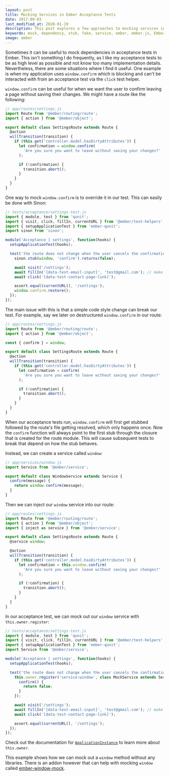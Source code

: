 ```yaml
---
layout: post
title: Mocking Services in Ember Acceptance Tests
date: 2017-09-03
last_modified_at: 2020-01-19
description: This post explores a few approaches to mocking services in acceptance tests and shows an example that stubs window.confirm. 
keywords: mock, dependency, stub, fake, service, ember, ember.js, EmberJS, acceptance , test, testing, window, mock window, confirm, alert, stub confirm, mock confirm, mocking services in acceptance tests, stubbing services in acceptance tests
image: ember
---
```


Sometimes it can be useful to mock dependencies in acceptance tests in Ember. This isn't something I do frequently, as I like my acceptance tests to be as high level as possible and not know too many implementation details. Nevertheless, there are some situations where I find it useful. One example is when my application uses `window.confirm` which is blocking and can't be interacted with from an acceptance test via the `click` test helper.

`window.confirm` can be useful for when we want the user to confirm leaving a page without saving their changes. We might have a route like the following:

```js
// app/routes/settings.js
import Route from '@ember/routing/route';
import { action } from '@ember/object';

export default class SettingsRoute extends Route {
  @action
  willTransition(transition) {
    if (this.get('controller.model.hasDirtyAttributes')) {
      let confirmation = window.confirm(
        'Are you sure you want to leave without saving your changes?'
      );

      if (!confirmation) {
        transition.abort();
      }
    }
  }
}
```

One way to mock `window.confirm` is to override it in our test. This can easily be done with Sinon:

```js
// tests/acceptance/settings-test.js
import { module, test } from 'qunit';
import { visit, click, fillIn, currentURL } from '@ember/test-helpers';
import { setupApplicationTest } from 'ember-qunit';
import sinon from 'sinon';

module('Acceptance | settings', function(hooks) {
  setupApplicationTest(hooks);

  test('the route does not change when the user cancels the confirmation', async function(assert) {
    sinon.stub(window, 'confirm').returns(false);

    await visit('/settings');
    await fillIn('[data-test-email-input]', 'test@gmail.com'); // make the form dirty
    await click('[data-test-contact-page-link]');

    assert.equal(currentURL(), '/settings');
    window.confirm.restore();
  });
});
```

The main issue with this is that a simple code style change can break our test. For example, say we later on destructured `window.confirm` in our route:

```js
// app/routes/settings.js
import Route from '@ember/routing/route';
import { action } from '@ember/object';

const { confirm } = window;

export default class SettingsRoute extends Route {
  @action
  willTransition(transition) {
    if (this.get('controller.model.hasDirtyAttributes')) {
      let confirmation = confirm(
        'Are you sure you want to leave without saving your changes?'
      );

      if (!confirmation) {
        transition.abort();
      }
    }
  }
}
```

When our acceptance tests run, `window.confirm` will first get stubbed followed by the route's file getting resolved, which only happens once. Now the `confirm` function will always point to the first stub through the closure that is created for the route module. This will cause subsequent tests to break that depend on how the stub behaves.

Instead, we can create a service called `window`:

```js
// app/services/window.js
import Service from '@ember/service';

export default class WindowService extends Service {
  confirm(message) {
    return window.confirm(message);
  }
}
```

Then we can inject our `window` service into our route:

```js
// app/routes/settings.js
import Route from '@ember/routing/route';
import { action } from '@ember/object';
import { inject as service } from '@ember/service';

export default class SettingsRoute extends Route {
  @service window;

  @action
  willTransition(transition) {
    if (this.get('controller.model.hasDirtyAttributes')) {
      let confirmation = this.window.confirm(
        'Are you sure you want to leave without saving your changes?'
      );

      if (!confirmation) {
        transition.abort();
      }
    }
  }
}
```

In our acceptance test, we can mock out our `window` service with `this.owner.register`:

```js
// tests/acceptance/settings-test.js
import { module, test } from 'qunit';
import { visit, click, fillIn, currentURL } from '@ember/test-helpers';
import { setupApplicationTest } from 'ember-qunit';
import Service from '@ember/service';

module('Acceptance | settings', function(hooks) {
  setupApplicationTest(hooks);

  test('the route does not change when the user cancels the confirmation', async function(assert) {
    this.owner.register('service:window', class MockService extends Service {
      confirm() {
        return false;
      }
    });

    await visit('/settings');
    await fillIn('[data-test-email-input]', 'test@gmail.com'); // make the form dirty
    await click('[data-test-contact-page-link]');

    assert.equal(currentURL(), '/settings');
  });
});
```

Check out the documentation for [`ApplicationInstance`](https://api.emberjs.com/ember/3.15/classes/ApplicationInstance/methods/register?anchor=register) to learn more about `this.owner`.

This example shows how we can mock out a `window` method without any libraries. There is an addon however that can help with mocking `window` called [ember-window-mock](https://github.com/kaliber5/ember-window-mock).
